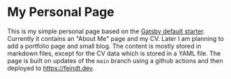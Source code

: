 
# My Personal Page

This is my simple personal page based on the
[Gatsby default starter](https://github.com/gatsbyjs/gatsby-starter-default). 
Currently it contains an "About Me" page and my CV. 
Later I am planning to add a portfolio page and small blog. 
The content is mostly stored in markdown files, except for 
the CV data which is stored in a YAML file. The page is built 
on updates of the `main` branch using a github actions and 
then deployed to https://feindt.dev.
